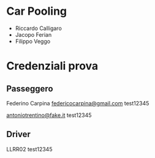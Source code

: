 # Car Pooling
- Riccardo Calligaro
- Jacopo Ferian
- Filippo Veggo   

# Credenziali prova
## Passeggero
Federino Carpina
federicocarpina@gmail.com
test12345

antoniotrentino@fake.it
test12345
## Driver
LLRR02
test12345

